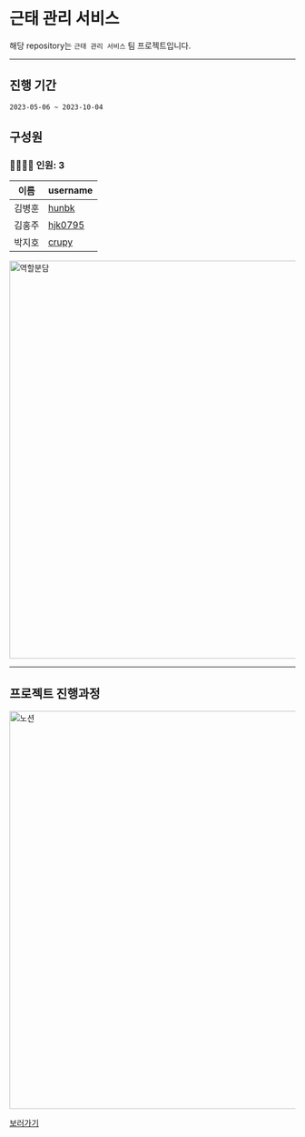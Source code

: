 # 근태 관리 서비스

해당 repository는 `근태 관리 서비스` 팀 프로젝트입니다.   

---

## 진행 기간
```
2023-05-06 ~ 2023-10-04
```

## 구성원
### 👨‍👩‍👧‍👦 인원: 3
|이름|username|
|---|---|
| 김병훈 | [hunbk](https://github.com/hunbk) |
| 김홍주 | [hjk0795](https://github.com/hjk0795) |
| 박지호 | [crupy](https://github.com/crupy) |

<img width="700" alt="역할분담" src="https://github.com/BvrPark/PJT/assets/84119178/4b0726da-6750-47a4-8a7b-7705c752d091">

---

## 프로젝트 진행과정
<img width="700" alt="노션" src="https://github.com/crupy/AlgorithmCode/assets/84119178/6539619e-befd-4d65-8e01-8f67808355a2">

[보러가기](https://tricky-rudbeckia-b67.notion.site/6-75193b244a6d47799d7131be9cd63c5d)


